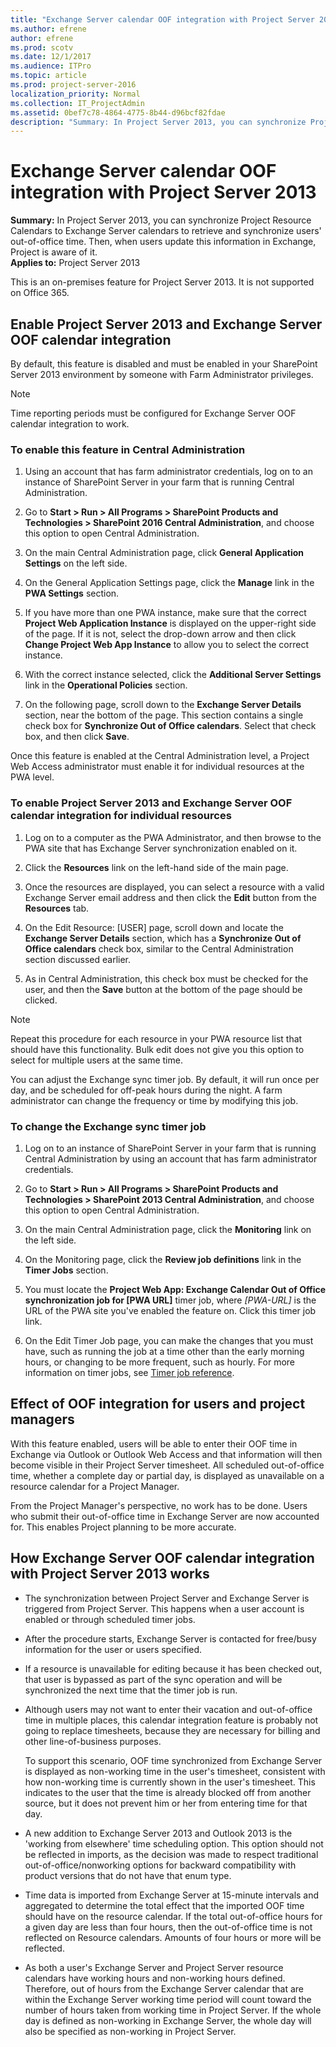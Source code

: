```yaml
---
title: "Exchange Server calendar OOF integration with Project Server 2013"
ms.author: efrene
author: efrene
ms.prod: scotv
ms.date: 12/1/2017
ms.audience: ITPro
ms.topic: article
ms.prod: project-server-2016
localization_priority: Normal
ms.collection: IT_ProjectAdmin
ms.assetid: 0bef7c78-4864-4775-8b44-d96bcf82fdae
description: "Summary: In Project Server 2013, you can synchronize Project Resource Calendars to Exchange Server calendars to retrieve and synchronize users' out-of-office time. Then, when users update this information in Exchange, Project is aware of it."
---
```


# Exchange Server calendar OOF integration with Project Server 2013
 
 **Summary:** In Project Server 2013, you can synchronize Project Resource Calendars to Exchange Server calendars to retrieve and synchronize users' out-of-office time. Then, when users update this information in Exchange, Project is aware of it.<br/>
**Applies to:** Project Server 2013
  
This is an on-premises feature for Project Server 2013. It is not supported on Office 365. 
  
## Enable Project Server 2013 and Exchange Server OOF calendar integration

By default, this feature is disabled and must be enabled in your SharePoint Server 2013 environment by someone with Farm Administrator privileges.
  
> [!NOTE]
> Time reporting periods must be configured for Exchange Server OOF calendar integration to work. 
  
### To enable this feature in Central Administration

1. Using an account that has farm administrator credentials, log on to an instance of SharePoint Server in your farm that is running Central Administration.
    
2. Go to **Start > Run > All Programs > SharePoint Products and Technologies > SharePoint 2016 Central Administration**, and choose this option to open Central Administration.
    
3. On the main Central Administration page, click **General Application Settings** on the left side.
    
4. On the General Application Settings page, click the **Manage** link in the **PWA Settings** section.
    
5. If you have more than one PWA instance, make sure that the correct **Project Web Application Instance** is displayed on the upper-right side of the page. If it is not, select the drop-down arrow and then click **Change Project Web App Instance** to allow you to select the correct instance.
    
6. With the correct instance selected, click the **Additional Server Settings** link in the **Operational Policies** section.
    
7. On the following page, scroll down to the **Exchange Server Details** section, near the bottom of the page. This section contains a single check box for **Synchronize Out of Office calendars**. Select that check box, and then click **Save**.
    
Once this feature is enabled at the Central Administration level, a Project Web Access administrator must enable it for individual resources at the PWA level.
  
### To enable Project Server 2013 and Exchange Server OOF calendar integration for individual resources

1. Log on to a computer as the PWA Administrator, and then browse to the PWA site that has Exchange Server synchronization enabled on it.
    
2. Click the **Resources** link on the left-hand side of the main page.
    
3. Once the resources are displayed, you can select a resource with a valid Exchange Server email address and then click the **Edit** button from the **Resources** tab.
    
4. On the Edit Resource: [USER] page, scroll down and locate the **Exchange Server Details** section, which has a **Synchronize Out of Office calendars** check box, similar to the Central Administration section discussed earlier.
    
5. As in Central Administration, this check box must be checked for the user, and then the **Save** button at the bottom of the page should be clicked.
    
> [!NOTE]
> Repeat this procedure for each resource in your PWA resource list that should have this functionality. Bulk edit does not give you this option to select for multiple users at the same time. 
  
You can adjust the Exchange sync timer job. By default, it will run once per day, and be scheduled for off-peak hours during the night. A farm administrator can change the frequency or time by modifying this job.
  
### To change the Exchange sync timer job

1. Log on to an instance of SharePoint Server in your farm that is running Central Administration by using an account that has farm administrator credentials.
    
2. Go to **Start > Run > All Programs > SharePoint Products and Technologies > SharePoint 2013 Central Administration**, and choose this option to open Central Administration.
    
3. On the main Central Administration page, click the **Monitoring** link on the left side.
    
4. On the Monitoring page, click the **Review job definitions** link in the **Timer Jobs** section.
    
5. You must locate the **Project Web App: Exchange Calendar Out of Office synchronization job for [PWA URL]** timer job, where _[PWA-URL]_ is the URL of the PWA site you've enabled the feature on. Click this timer job link.
    
6. On the Edit Timer Job page, you can make the changes that you must have, such as running the job at a time other than the early morning hours, or changing to be more frequent, such as hourly. For more information on timer jobs, see [Timer job reference](http://technet.microsoft.com/library/b23e4fb4-6ee1-451e-92b3-7c90be5dc7e7.aspx).
    
## Effect of OOF integration for users and project managers

With this feature enabled, users will be able to enter their OOF time in Exchange via Outlook or Outlook Web Access and that information will then become visible in their Project Server timesheet. All scheduled out-of-office time, whether a complete day or partial day, is displayed as unavailable on a resource calendar for a Project Manager.
  
From the Project Manager's perspective, no work has to be done. Users who submit their out-of-office time in Exchange Server are now accounted for. This enables Project planning to be more accurate.
  
## How Exchange Server OOF calendar integration with Project Server 2013 works

- The synchronization between Project Server and Exchange Server is triggered from Project Server. This happens when a user account is enabled or through scheduled timer jobs.
    
- After the procedure starts, Exchange Server is contacted for free/busy information for the user or users specified.
    
- If a resource is unavailable for editing because it has been checked out, that user is bypassed as part of the sync operation and will be synchronized the next time that the timer job is run.
    
- Although users may not want to enter their vacation and out-of-office time in multiple places, this calendar integration feature is probably not going to replace timesheets, because they are necessary for billing and other line-of-business purposes.
    
    To support this scenario, OOF time synchronized from Exchange Server is displayed as non-working time in the user's timesheet, consistent with how non-working time is currently shown in the user's timesheet. This indicates to the user that the time is already blocked off from another source, but it does not prevent him or her from entering time for that day.
    
- A new addition to Exchange Server 2013 and Outlook 2013 is the 'working from elsewhere' time scheduling option. This option should not be reflected in imports, as the decision was made to respect traditional out-of-office/nonworking options for backward compatibility with product versions that do not have that enum type.
    
- Time data is imported from Exchange Server at 15-minute intervals and aggregated to determine the total effect that the imported OOF time should have on the resource calendar. If the total out-of-office hours for a given day are less than four hours, then the out-of-office time is not reflected on Resource calendars. Amounts of four hours or more will be reflected.
    
- As both a user's Exchange Server and Project Server resource calendars have working hours and non-working hours defined. Therefore, out of hours from the Exchange Server calendar that are within the Exchange Server working time period will count toward the number of hours taken from working time in Project Server. If the whole day is defined as non-working in Exchange Server, the whole day will also be specified as non-working in Project Server.
    

